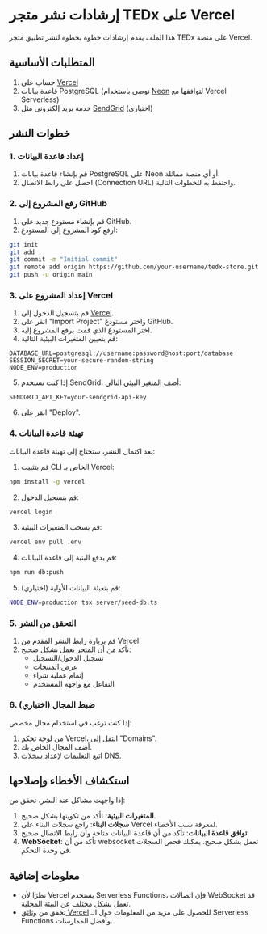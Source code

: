 # إرشادات نشر متجر TEDx على Vercel

هذا الملف يقدم إرشادات خطوة بخطوة لنشر تطبيق متجر TEDx على منصة Vercel.

## المتطلبات الأساسية

1. حساب على [Vercel](https://vercel.com)
2. قاعدة بيانات PostgreSQL (نوصي باستخدام [Neon](https://neon.tech) لتوافقها مع Vercel Serverless)
3. خدمة بريد إلكتروني مثل [SendGrid](https://sendgrid.com) (اختياري)

## خطوات النشر

### 1. إعداد قاعدة البيانات

1. قم بإنشاء قاعدة بيانات PostgreSQL على Neon أو أي منصة مماثلة.
2. احصل على رابط الاتصال (Connection URL) واحتفظ به للخطوات التالية.

### 2. رفع المشروع إلى GitHub

1. قم بإنشاء مستودع جديد على GitHub.
2. ارفع كود المشروع إلى المستودع:

```bash
git init
git add .
git commit -m "Initial commit"
git remote add origin https://github.com/your-username/tedx-store.git
git push -u origin main
```

### 3. إعداد المشروع على Vercel

1. قم بتسجيل الدخول إلى [Vercel](https://vercel.com).
2. انقر على "Import Project" واختر مستودع GitHub.
3. اختر المستودع الذي قمت برفع المشروع إليه.
4. قم بتعيين المتغيرات البيئية التالية:

```
DATABASE_URL=postgresql://username:password@host:port/database
SESSION_SECRET=your-secure-random-string
NODE_ENV=production
```

5. إذا كنت تستخدم SendGrid، أضف المتغير البيئي التالي:

```
SENDGRID_API_KEY=your-sendgrid-api-key
```

6. انقر على "Deploy".

### 4. تهيئة قاعدة البيانات

بعد اكتمال النشر، ستحتاج إلى تهيئة قاعدة البيانات:

1. قم بتثبيت CLI الخاص بـ Vercel:

```bash
npm install -g vercel
```

2. قم بتسجيل الدخول:

```bash
vercel login
```

3. قم بسحب المتغيرات البيئية:

```bash
vercel env pull .env
```

4. قم بدفع البنية إلى قاعدة البيانات:

```bash
npm run db:push
```

5. قم بتعبئة البيانات الأولية (اختياري):

```bash
NODE_ENV=production tsx server/seed-db.ts
```

### 5. التحقق من النشر

1. قم بزيارة رابط النشر المقدم من Vercel.
2. تأكد من أن المتجر يعمل بشكل صحيح:
   - تسجيل الدخول/التسجيل
   - عرض المنتجات
   - إتمام عملية شراء
   - التفاعل مع واجهة المستخدم

### 6. ضبط المجال (اختياري)

إذا كنت ترغب في استخدام مجال مخصص:

1. من لوحة تحكم Vercel، انتقل إلى "Domains".
2. أضف المجال الخاص بك.
3. اتبع التعليمات لإعداد سجلات DNS.

## استكشاف الأخطاء وإصلاحها

إذا واجهت مشاكل عند النشر، تحقق من:

1. **المتغيرات البيئية**: تأكد من تكوينها بشكل صحيح.
2. **سجلات البناء**: راجع سجلات البناء على Vercel لمعرفة سبب الأخطاء.
3. **توافق قاعدة البيانات**: تأكد من أن قاعدة البيانات متاحة وأن رابط الاتصال صحيح.
4. **WebSocket**: تأكد من أن websocket تعمل بشكل صحيح. يمكنك فحص السجلات في وحدة التحكم.

## معلومات إضافية

- نظرًا لأن Vercel يستخدم Serverless Functions، فإن اتصالات WebSocket قد تعمل بشكل مختلف عن البيئة المحلية.
- تحقق من [وثائق Vercel](https://vercel.com/docs) للحصول على مزيد من المعلومات حول الـ Serverless Functions وأفضل الممارسات.